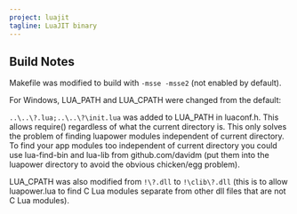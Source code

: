 ```yaml
---
project: luajit
tagline: LuaJIT binary
---
```


## Build Notes

Makefile was modified to build with `-msse -msse2` (not enabled by default).

For Windows, LUA_PATH and LUA_CPATH were changed from the default:

`..\..\?.lua;..\..\?\init.lua` was added to LUA_PATH in luaconf.h.
This allows require(<any-luapower-module>) regardless of what the current directory is.
This only solves the problem of finding luapower modules independent of current directory.
To find your app modules too independent of current directory you could use lua-find-bin
and lua-lib from github.com/davidm (put them into the luapower directory to avoid
the obvious chicken/egg problem).

LUA_CPATH was also modified from `!\?.dll` to `!\clib\?.dll` (this is to allow luapower.lua
to find C Lua modules separate from other dll files that are not C Lua modules).
